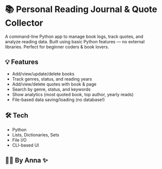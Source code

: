 # 📚 Personal Reading Journal & Quote Collector

A command-line Python app to manage book logs, track quotes, and analyze reading data. Built using basic Python features — no external libraries. Perfect for beginner coders & book lovers.

## 💡 Features
- Add/view/update/delete books
- Track genres, status, and reading years
- Add/view/delete quotes with book & page
- Search by genre, status, and keywords
- Show analytics (most quoted book, top author, yearly reads)
- File-based data saving/loading (no database!)

## 🛠️ Tech
- Python
- Lists, Dictionaries, Sets
- File I/O
- CLI-based UI

## 👩‍💻 By Anna ✨
